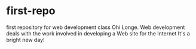 # first-repo
first repository for web development class
Ohi Longe. Web development deals with the work involved in developing a Web site for the Internet
It's a bright new day!
